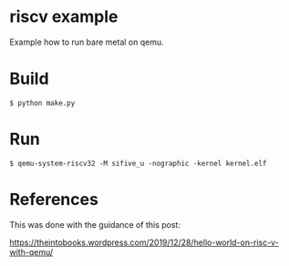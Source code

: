 
# riscv example

Example how to run bare metal on qemu.

# Build

    $ python make.py

# Run

    $ qemu-system-riscv32 -M sifive_u -nographic -kernel kernel.elf

# References

This was done with the guidance of this post:

https://theintobooks.wordpress.com/2019/12/28/hello-world-on-risc-v-with-qemu/
